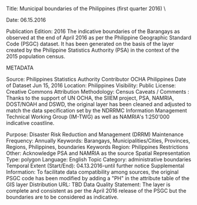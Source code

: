 Title: Municipal boundaries of the Philippines (first quarter 2016) \

Date: 06.15.2016 

Publication Edition: 2016 The indicative boundaries of the Barangays as observed at the end of April 2016 as per the Philippine Geographic Standard Code (PSGC) dataset. It has been generated on the basis of the layer created by the Philippine Statistics Authority (PSA) in the context of the 2015 population census.

METADATA

Source:	Philippines Statistics Authority
Contributor	OCHA Philippines
Date of Dataset	Jun 15, 2016
Location:	Philippines 
Visibility:	Public
License:	Creative Commons Attribution
Methodology:	Census
Caveats / Comments	:
Thanks to the support of UN OCHA, the SIIEM project, PSA, NAMRIA, DOST/NOAH and DSWD, the original layer has been cleaned and adjusted to match the data specification set by the NDRRMC Information Management Technical Working Group (IM-TWG) as well as NAMRIA's 1:250'000 indicative coastline.

Purpose: Disaster Risk Reduction and Management (DRRM) Maintenance
Frequency: Annually
Keywords: Barangays, Municipalities/Cities, Provinces, Regions, Philippines, boundaries
Keywords Region: Philippines Restrictions
Other: Acknowledge PSA and NAMRIA as the source Spatial Representation
Type: polygon
Language: English
Topic Category: administrative boundaries
Temporal Extent (Start/End): 04.13.2016-until further notice
Supplemental Information: To facilitate data compatibility among sources, the original PSGC code has been modified by adding a "PH" in the attribute table of the GIS layer Distribution
URL: TBD
Data Quality Statement: The layer is complete and consistent as per the April 2016 release of the PSGC but the boundaries are to be considered as indicative.
